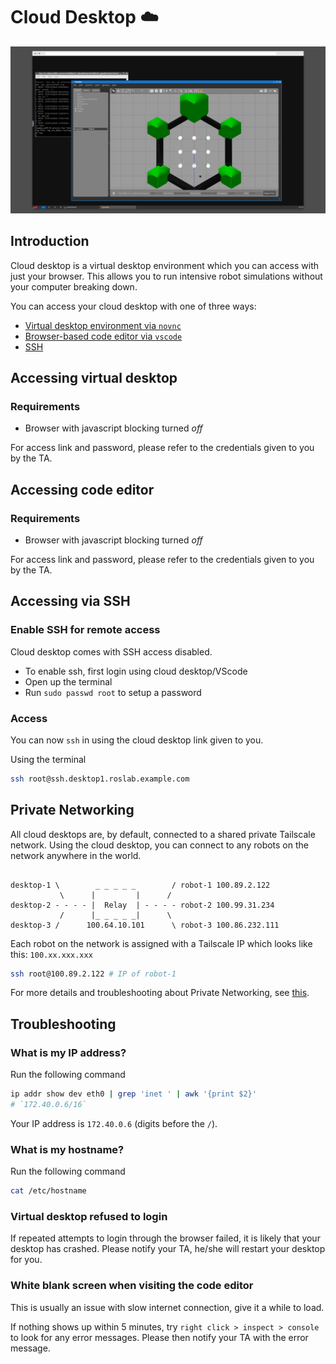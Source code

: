 # Cloud Desktop ☁️

![novnc](../.gitbook/assets/novnc.png)

## Introduction

Cloud desktop is a virtual desktop environment which you can access with just your browser. This allows you to run intensive robot simulations without your computer breaking down.

You can access your cloud desktop with one of three ways:

* [Virtual desktop environment via `novnc`](#accessing-virtual-desktop)
* [Browser-based code editor via `vscode`](#accessing-code-editor)
* [SSH](#accessing-via-ssh)

## Accessing virtual desktop

### Requirements

* Browser with javascript blocking turned *off*

For access link and password, please refer to the credentials given to you by the TA.

## Accessing code editor

### Requirements

* Browser with javascript blocking turned *off*

For access link and password, please refer to the credentials given to you by the TA.

## Accessing via SSH

### Enable SSH for remote access

Cloud desktop comes with SSH access disabled.

* To enable ssh, first login using cloud desktop/VScode
* Open up the terminal
* Run `sudo passwd root` to setup a password

### Access

You can now `ssh` in using the cloud desktop link given to you.

Using the terminal

```sh
ssh root@ssh.desktop1.roslab.example.com
```

## Private Networking

All cloud desktops are, by default, connected to a shared private Tailscale network. Using the cloud desktop, you can connect to any robots on the network anywhere in the world.

```

desktop-1 \        _ _ _ _ _        / robot-1 100.89.2.122
           \      |         |      /
desktop-2 - - - - |  Relay  | - - - - robot-2 100.99.31.234
           /      |_ _ _ _ _|      \
desktop-3 /      100.64.10.101      \ robot-3 100.86.232.111

```

Each robot on the network is assigned with a Tailscale IP which looks like this: `100.xx.xxx.xxx`

```bash
ssh root@100.89.2.122 # IP of robot-1
```

For more details and troubleshooting about Private Networking, see [this](private-networking.md).

## Troubleshooting

### What is my IP address?

Run the following command

```sh
ip addr show dev eth0 | grep 'inet ' | awk '{print $2}'
# `172.40.0.6/16`
```

Your IP address is `172.40.0.6` (digits before the `/`).

### What is my hostname?

Run the following command

```sh
cat /etc/hostname
```

### Virtual desktop refused to login

If repeated attempts to login through the browser failed, it is likely that your desktop has crashed. Please notify your TA, he/she will restart your desktop for you.

### White blank screen when visiting the code editor

This is usually an issue with slow internet connection, give it a while to load.

If nothing shows up within 5 minutes, try `right click > inspect > console` to look for any error messages. Please then notify your TA with the error message.
